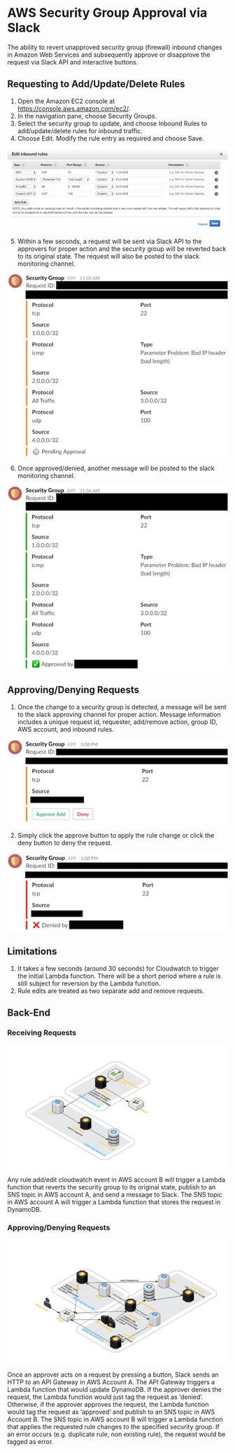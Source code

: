 # AWS Security Group Approval via Slack
The ability to revert unapproved security group (firewall) inbound changes in Amazon Web Services and subsequently approve or disapprove the request via Slack API and interactive buttons.

## Requesting to Add/Update/Delete Rules
1. Open the Amazon EC2 console at https://console.aws.amazon.com/ec2/.
2. In the navigation pane, choose Security Groups.
3. Select the security group to update, and choose Inbound Rules to add/update/delete rules for inbound traffic.
4. Choose Edit. Modify the rule entry as required and choose Save.

![Add Rule](images/add_rule.png)

5. Within a few seconds, a request will be sent via Slack API to the approvers for proper action and the security group will be reverted back to its original state. The request will also be posted to the slack monitoring channel.

![Monitoring Channel Pending](images/add_rule_monitoring.png)

6. Once approved/denied, another message will be posted to the slack monitoring channel.

![Monitoring Channel Approved](images/add_rule_monitoring_approved.png)

## Approving/Denying Requests
1. Once the change to a security group is detected, a message will be sent to the slack approving channel for proper action. Message information includes a unique request id, requester, add/remove action, group ID, AWS account, and inbound rules.

![Approval Channel Pending](images/add_rule_approval.png)

2. Simply click the approve button to apply the rule change or click the deny button to deny the request.

![Approval Channel Denied](images/add_rule_denied.png)

## Limitations
1. It takes a few seconds (around 30 seconds) for Cloudwatch to trigger the initial Lambda function. There will be a short period where a rule is still subject for reversion by the Lambda function.
2. Rule edits are treated as two separate add and remove requests.

## Back-End
### Receiving Requests

![Receiving Requests Diagram](images/receiving_requests.png)

Any rule add/edit cloudwatch event in AWS account B will trigger a Lambda function that reverts the security group to its original state, publish to an SNS topic in AWS account A, and send a message to Slack. The SNS topic in AWS account A will trigger a Lambda function that stores the request in DynamoDB.

### Approving/Denying Requests

![Approving/Denying Requests Diagram](images/approving_denying_requests.png)

Once an approver acts on a request by pressing a button, Slack sends an HTTP to an API Gateway in AWS Account A. The API Gateway triggers a Lambda function that would update DynamoDB. If the approver denies the request, the Lambda function would just tag the request as ‘denied’. Otherwise, if the approver approves the request, the Lambda function would tag the request as ‘approved’ and publish to an SNS topic in AWS Account B. The SNS topic in AWS account B will trigger a Lambda function that applies the requested rule changes to the specified security group. If an error occurs (e.g. duplicate rule, non existing rule), the request would be tagged as error.